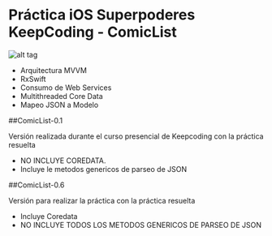 # Práctica iOS Superpoderes KeepCoding - ComicList

![alt tag](http://www.thedroidsonroids.com/wp-content/uploads/2016/02/Rx_Logo_M-390x390.png?x33266)

- Arquitectura MVVM
- RxSwift
- Consumo de Web Services
- Multithreaded Core Data
- Mapeo JSON a Modelo

##ComicList-0.1

Versión realizada durante el curso presencial de Keepcoding con la práctica resuelta

- NO INCLUYE COREDATA.
- Incluye le metodos genericos de parseo de JSON

##ComicList-0.6

Versión para realizar la práctica con la práctica resuelta

- Incluye Coredata
- NO INCLUYE TODOS LOS METODOS GENERICOS DE PARSEO DE JSON
